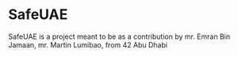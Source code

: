# SafeUAE
SafeUAE is a project meant to be as a contribution by mr. Emran Bin Jamaan, mr. Martin Lumibao, from 42 Abu Dhabi

